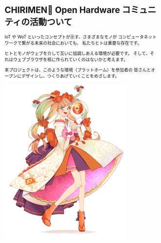 # CHIRIMEN Open Hardware コミュニティの活動ついて

IoT や WoT といったコンセプトが示す、さまざまなモノが
コンピュータネットワークで繋がる未来の社会においても、
私たちヒトは重要な存在です。

ヒトとモノがウェブを介して互いに協調しあえる環境が必要です。
そして、それはウェブブラウザを核に作られていくのはないかと考えます。

本プロジェクトは、このような環境（プラットホーム）を参加者の
皆さんとオープンにデザインし、つくりあげていくことをめざします。

  <img src="../image/chiri.jpg" width="80%">
